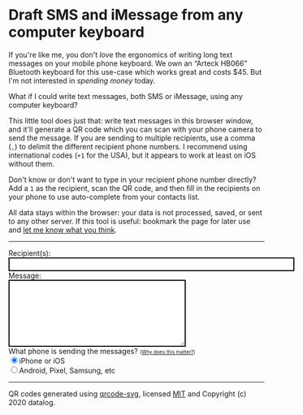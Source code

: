 # Draft SMS and iMessage from any computer keyboard

If you're like me, you don't *love* the ergonomics of writing long text
messages on your mobile phone keyboard. We own an “Arteck HB066”
Bluetooth keyboard for this use-case which works great and costs $45.
But I'm not interested in *spending money* today.

What if
I could write text messages, both SMS or iMessage, using any computer keyboard?

<!-- more -->

This little tool does just that: write text messages in
this browser window, and it'll generate a <nobr>QR code</nobr> which you can scan with your phone camera to send the message.
If you are sending to multiple recipients, use a comma (`,`) to delimit the different recipient
phone numbers. I recommend using international codes (`+1` for the USA), but it appears to work at least on iOS without them.

Don't know or don't want to type in your recipient phone number directly? Add a `1` as the recipient, scan the QR code,
and then fill in the recipients on your phone to use auto-complete from your contacts list.

All data stays within the browser: your data is not processed, saved, or sent to
any other server. If this tool is useful: bookmark the page for later use and [let me know what you think](mailto:sethmichaellarson@gmail.com).

<hr>
<form action="">
<div style="float: right"><div id="qrcode"></div></div>
<label for="recipient">Recipient(s): </label><br>
<input style="border: 2px black solid; padding: 4px; width: 563px;" type="text" id="recipient" pattern="[0-9\+,]+" required/><br>
<label for="body">Message:</label><br>
<textarea style="border: 2px black solid; padding: 4px;" id="body" name="body" rows="8" cols="40"></textarea><br>
<label for="iphone">What phone is sending the messages? <small><small>(<a href="https://sethmlarson.dev/sms-urls">Why does this matter?</a>)</small></small></label><br>
<input type="radio" id="iphone" name="mobileos" value="iphone" checked/><label for="iphone">iPhone or iOS</label><br>
<input type="radio" id="android" name="mobileos" value="android"/><label for="android">Android, Pixel, Samsung, etc</label><br>
</form>

<hr>

QR codes generated using [qrcode-svg](https://github.com/datalog/qrcode-svg), licensed [MIT](https://github.com/datalog/qrcode-svg/blob/master/LICENSE) and Copyright (c) 2020 datalog.

<script>
'use strict';function QRCode(r){var n,t,o,e,a=[],f=[],i=Math.max,u=Math.min,h=Math.abs,v=Math.ceil,c=/^[0-9]*$/,s=/^[A-Z0-9 $%*+.\/:-]*$/,l="0123456789ABCDEFGHIJKLMNOPQRSTUVWXYZ $%*+-./:",g=[[-1,7,10,15,20,26,18,20,24,30,18,20,24,26,30,22,24,28,30,28,28,28,28,30,30,26,28,30,30,30,30,30,30,30,30,30,30,30,30,30,30],[-1,10,16,26,18,24,16,18,22,22,26,30,22,22,24,24,28,28,26,26,26,26,28,28,28,28,28,28,28,28,28,28,28,28,28,28,28,28,28,28,28],[-1,13,22,18,26,18,24,18,22,20,24,28,26,24,20,30,24,28,28,26,30,28,30,30,30,30,28,30,30,30,30,30,30,30,30,30,30,30,30,30,30],[-1,17,28,22,16,22,28,26,26,24,28,24,28,22,24,24,30,28,28,26,28,30,24,30,30,30,30,30,30,30,30,30,30,30,30,30,30,30,30,30,30]],d=[[-1,1,1,1,1,1,2,2,2,2,4,4,4,4,4,6,6,6,6,7,8,8,9,9,10,12,12,12,13,14,15,16,17,18,19,19,20,21,22,24,25],[-1,1,1,1,2,2,4,4,4,5,5,5,8,9,9,10,10,11,13,14,16,17,17,18,20,21,23,25,26,28,29,31,33,35,37,38,40,43,45,47,49],[-1,1,1,2,2,4,4,6,6,8,8,8,10,12,16,12,17,16,18,21,20,23,23,25,27,29,34,34,35,38,40,43,45,48,51,53,56,59,62,65,68],[-1,1,1,2,4,4,4,5,6,8,8,11,11,16,16,18,16,19,21,25,25,25,34,30,32,35,37,40,42,45,48,51,54,57,60,63,66,70,74,77,81]],m={L:[0,1],M:[1,0],Q:[2,3],H:[3,2]},p=function(r,n){for(var t=0,o=8;o--;)t=t<<1^285*(t>>>7)^(n>>>o&1)*r;return t},C=function(r,n){for(var t=[],o=r.length,e=o;e;)for(var a=r[o-e--]^t.shift(),f=n.length;f--;)t[f]^=p(n[f],a);return t},w=function(r){for(var n=[function(){return 0==(t+o)%2},function(){return 0==t%2},function(){return 0==o%3},function(){return 0==(t+o)%3},function(){return 0==((t/2|0)+(o/3|0))%2},function(){return 0==t*o%2+t*o%3},function(){return 0==(t*o%2+t*o%3)%2},function(){return 0==((t+o)%2+t*o%3)%2}][r],t=e;t--;)for(var o=e;o--;)f[t][o]||(a[t][o]^=n())},b=function(){for(var r=function(r,n){n[6]||(r+=e),n.shift(),n.push(r)},n=function(n,o,a){return n&&(r(o,a),o=0),r(o+=e,a),t(a)},t=function(r){var n=r[5],t=n>0&&r[4]==n&&r[3]==3*n&&r[2]==n&&r[1]==n;return(t&&r[6]>=4*n&&r[0]>=n?1:0)+(t&&r[0]>=4*n&&r[6]>=n?1:0)},o=0,f=e*e,i=0,u=e;u--;){for(var c=[0,0,0,0,0,0,0],s=[0,0,0,0,0,0,0],l=!1,g=!1,d=0,m=0,p=e;p--;){a[u][p]==l?5==++d?o+=3:d>5&&o++:(r(d,c),o+=40*t(c),d=1,l=a[u][p]),a[p][u]==g?5==++m?o+=3:m>5&&o++:(r(m,s),o+=40*t(s),m=1,g=a[p][u]);var C=a[u][p];C&&i++,p&&u&&C==a[u][p-1]&&C==a[u-1][p]&&C==a[u-1][p-1]&&(o+=3)}o+=40*n(l,d,c)+40*n(g,m,s)}return o+=10*(v(h(20*i-10*f)/f)-1)},A=function(r,n,t){for(;n--;)t.push(r>>>n&1)},M=function(r,n){return r.numBitsCharCount[(n+7)/17|0]},B=function(r,n){return 0!=(r>>>n&1)},x=function(r,n){for(var t=0,o=r.length;o--;){var e=r[o],a=M(e,n);if(1<<a<=e.numChars)return 1/0;t+=4+a+e.bitData.length}return t},D=function(r){if(r<1||r>40)throw"Version number out of range";var n=(16*r+128)*r+64;if(r>=2){var t=r/7|2;n-=(25*t-10)*t-55,r>=7&&(n-=36)}return n},I=function(r,n){for(var t=2;-2<=t;t--)for(var o=2;-2<=o;o--)E(r+o,n+t,1!=i(h(o),h(t)))},H=function(r,n){for(var t=4;-4<=t;t--)for(var o=4;-4<=o;o--){var a=i(h(o),h(t)),f=r+o,u=n+t;0<=f&&f<e&&0<=u&&u<e&&E(f,u,2!=a&&4!=a)}},$=function(r){for(var n=t[1]<<3|r,o=n,a=10;a--;)o=o<<1^1335*(o>>>9);var f=21522^(n<<10|o);if(f>>>15!=0)throw"Assertion error";for(a=0;a<=5;a++)E(8,a,B(f,a));E(8,7,B(f,6)),E(8,8,B(f,7)),E(7,8,B(f,8));for(a=9;a<15;a++)E(14-a,8,B(f,a));for(a=0;a<8;a++)E(e-1-a,8,B(f,a));for(a=8;a<15;a++)E(8,e-15+a,B(f,a));E(8,e-8,1)},O=function(){for(var r=e;r--;)E(6,r,0==r%2),E(r,6,0==r%2);for(var t=function(){var r=[];if(n>1)for(var t=2+(n/7|0),o=32==n?26:2*v((e-13)/(2*t-2));t--;)r[t]=t*o+6;return r}(),o=r=t.length;o--;)for(var a=r;a--;)0==a&&0==o||0==a&&o==r-1||a==r-1&&0==o||I(t[a],t[o]);H(3,3),H(e-4,3),H(3,e-4),$(0),function(){if(!(7>n)){for(var r=n,t=12;t--;)r=r<<1^7973*(r>>>11);var o=n<<12|r;if(t=18,o>>>18!=0)throw"Assertion error";for(;t--;){var a=e-11+t%3,f=t/3|0,i=B(o,t);E(a,f,i),E(f,a,i)}}}()},Q=function(r){if(r.length!=V(n,t))throw"Invalid argument";for(var o=d[t[0]][n],e=g[t[0]][n],a=D(n)/8|0,f=o-a%o,i=a/o|0,u=[],h=function(r){var n=1,t=[];t[r-1]=1;for(var o=0;o<r;o++){for(var e=0;e<r;e++)t[e]=p(t[e],n)^t[e+1];n=p(n,2)}return t}(e),v=0,c=0;v<o;v++){var s=r.slice(c,c+i-e+(v<f?0:1));c+=s.length;var l=C(s,h);v<f&&s.push(0),u.push(s.concat(l))}var m=[];for(v=0;v<u[0].length;v++)for(var w=0;w<u.length;w++)(v!=i-e||w>=f)&&m.push(u[w][v]);return m},S=function(r){for(var n=[],t=(r=encodeURI(r),0);t<r.length;t++)"%"!=r.charAt(t)?n.push(r.charCodeAt(t)):(n.push(parseInt(r.substr(t+1,2),16)),t+=2);return n},V=function(r,n){return(D(r)/8|0)-g[n[0]][r]*d[n[0]][r]},E=function(r,n,t){a[n][r]=t?1:0,f[n][r]=1},R=function(r){for(var n=[],t=0,o=r;t<o.length;t++){var e=o[t];A(e,8,n)}return{modeBits:4,numBitsCharCount:[8,16,16],numChars:r.length,bitData:n}},Z=function(r){if(!c.test(r))throw"String contains non-numeric characters";for(var n=[],t=0;t<r.length;){var o=u(r.length-t,3);A(parseInt(r.substr(t,o),10),3*o+1,n),t+=o}return{modeBits:1,numBitsCharCount:[10,12,14],numChars:r.length,bitData:n}},z=function(r){if(!s.test(r))throw"String contains unencodable characters in alphanumeric mode";var n,t=[];for(n=0;n+2<=r.length;n+=2){var o=45*l.indexOf(r.charAt(n));o+=l.indexOf(r.charAt(n+1)),A(o,11,t)}return n<r.length&&A(l.indexOf(r.charAt(n)),6,t),{modeBits:2,numBitsCharCount:[9,11,13],numChars:r.length,bitData:t}},L=function(r,n,t,o){var e=function(r){return""==r?[]:c.test(r)?[Z(r)]:s.test(r)?[z(r)]:[R(S(r))]}(r);return U(e,n,t,o)},N=function(r,i,u,h){t=i,o=h;for(var v=e=4*(n=r)+17;v--;)a[v]=[],f[v]=[];if(O(),function(r){for(var n=0,t=1,o=e-1,i=o;i>0;i-=2){6==i&&--i;for(var u=0>(t=-t)?o:0,h=0;h<e;++h){for(var v=i;v>i-2;--v)f[u][v]||(a[u][v]=B(r[n>>>3],7-(7&n)),++n);u+=t}}}(Q(u)),0>o){var c=1e9;for(v=8;v--;){w(v),$(v);var s=b();c>s&&(c=s,o=v),w(v)}}w(o),$(o),f=[]},U=function(r,n,t,o,e,a){if(void 0===e&&(e=1),void 0===a&&(a=40),void 0===o&&(o=-1),void 0===t&&(t=!0),!(1<=e&&e<=a&&a<=40)||o<-1||o>7)throw"Invalid value";for(var f=[],i=236,h=[],v=e;;){var c=x(r,v);if(c<=8*V(v,n))break;if(v>=a)throw"Data too long";v++}if(t)for(var s=(l=[m.H,m.Q,m.M]).length;s--;)c<=8*V(v,l[s])&&(n=l[s]);for(var l=0;l<r.length;l++){var g=r[l];A(g.modeBits,4,f),A(g.numChars,M(g,v),f);for(var d=0,p=g.bitData;d<p.length;d++)f.push(p[d])}if(f.length!=c)throw"Assertion error";var C=8*V(v,n);if(f.length>C)throw"Assertion error";if(A(0,u(4,C-f.length),f),A(0,(8-f.length%8)%8,f),f.length%8!=0)throw"Assertion error";for(;f.length<C;)A(i,8,f),i^=253;for(s=f.length;s--;)h[s>>>3]|=f[s]<<7-(7&s);return N(v,n,h,o)};return function(){function n(r){return/^#[0-9a-f]{3}(?:[0-9a-f]{3})?$/i.test(r)}function t(r,n){for(var t in r=document.createElementNS(s,r),n||{})r.setAttribute(t,n[t]);return r}var o,f,i,u,v,c,s="http://www.w3.org/2000/svg",l="",g="string"==typeof r?{msg:r}:r||{},d=g.pal||["#000"],p=h(g.dim)||256,C=[1,0,0,1,c=(c=h(g.pad))>-1?c:4,c],w=n(w=d[0])?w:"#000",b=n(b=d[1])?b:0,A=g.vrb?0:1;for(L(g.msg||"",m[g.ecl]||m.M,0==g.ecb?0:1,g.mtx),v=e+2*c,i=e;i--;)for(u=0,f=e;f--;)a[i][f]&&(A?(u++,a[i][f-1]||(l+="M"+f+","+i+"h"+u+"v1h-"+u+"v-1z",u=0)):l+="M"+f+","+i+"h1v1h-1v-1z");return o=t("svg",{viewBox:[0,0,v,v].join(" "),width:p,height:p,fill:w,"shape-rendering":"crispEdges",xmlns:s,version:"1.1"}),b&&o.appendChild(t("path",{fill:b,d:"M0,0V"+v+"H"+v+"V0H0Z"})),o.appendChild(t("path",{transform:"matrix("+C+")",d:l})),o}()}
function makeQrCode(data) {
  return new QRCode({
    msg: data,
    ecl: 'L',
    dim: 320,
  });
}
function computeSmsUrlFromContent() {
  var recipient = document.getElementById("recipient").value;
  var body = document.getElementById("body").value;
  var mobileos = document.querySelector('input[name="mobileos"]:checked').value;
  if (recipient.includes(',') && mobileos == 'iphone') {
    var smsUrl = 'sms://open?addresses=' + recipient + '&body=' + encodeURIComponent(body);
  } else {
    var smsUrl = 'sms:' + recipient + '?body=' + encodeURIComponent(body);
  }
  var qrcode = makeQrCode(smsUrl);
  qrcode.setAttribute('id', 'qrcode');
  document.getElementById("qrcode").replaceWith(qrcode);
};
document.getElementById("body").addEventListener("input", (event) => {
  computeSmsUrlFromContent();
}, false);
document.getElementById("recipient").addEventListener("input", (event) => {
  computeSmsUrlFromContent();
}, false);
document.getElementById("android").addEventListener("input", (event) => {
  computeSmsUrlFromContent();
}, false);
document.getElementById("iphone").addEventListener("input", (event) => {
  computeSmsUrlFromContent();
}, false);
computeSmsUrlFromContent();
</script>
